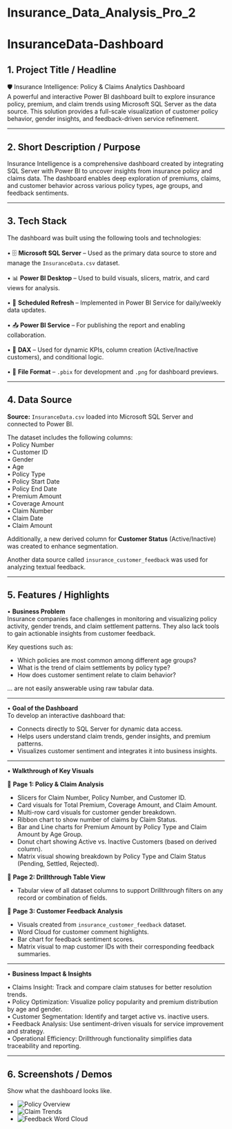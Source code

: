 # Insurance_Data_Analysis_Pro_2

# InsuranceData-Dashboard

## 1. Project Title / Headline  
🛡️ Insurance Intelligence: Policy & Claims Analytics Dashboard  
A powerful and interactive Power BI dashboard built to explore insurance policy, premium, and claim trends using Microsoft SQL Server as the data source. This solution provides a full-scale visualization of customer policy behavior, gender insights, and feedback-driven service refinement.

---

## 2. Short Description / Purpose  
Insurance Intelligence is a comprehensive dashboard created by integrating SQL Server with Power BI to uncover insights from insurance policy and claims data. The dashboard enables deep exploration of premiums, claims, and customer behavior across various policy types, age groups, and feedback sentiments.

---

## 3. Tech Stack  
The dashboard was built using the following tools and technologies:<br>  
• 🗄️ **Microsoft SQL Server** – Used as the primary data source to store and manage the `InsuranceData.csv` dataset.<br>  
• 📊 **Power BI Desktop** – Used to build visuals, slicers, matrix, and card views for analysis.<br>  
• 🔁 **Scheduled Refresh** – Implemented in Power BI Service for daily/weekly data updates.<br>  
• 📤 **Power BI Service** – For publishing the report and enabling collaboration.<br>  
• 🧠 **DAX** – Used for dynamic KPIs, column creation (Active/Inactive customers), and conditional logic.<br>  
• 📁 **File Format** – `.pbix` for development and `.png` for dashboard previews.

---

## 4. Data Source  
**Source:** `InsuranceData.csv` loaded into Microsoft SQL Server and connected to Power BI.

The dataset includes the following columns:<br>
• Policy Number<br>
• Customer ID<br>
• Gender<br>
• Age<br>
• Policy Type<br>
• Policy Start Date<br>
• Policy End Date<br>
• Premium Amount<br>
• Coverage Amount<br>
• Claim Number<br>
• Claim Date<br>
• Claim Amount<br>

Additionally, a new derived column for **Customer Status** (Active/Inactive) was created to enhance segmentation.

Another data source called `insurance_customer_feedback` was used for analyzing textual feedback.

---

## 5. Features / Highlights  

• **Business Problem**  
Insurance companies face challenges in monitoring and visualizing policy activity, gender trends, and claim settlement patterns. They also lack tools to gain actionable insights from customer feedback.

Key questions such as:  
- Which policies are most common among different age groups?  
- What is the trend of claim settlements by policy type?  
- How does customer sentiment relate to claim behavior?  

… are not easily answerable using raw tabular data.

---

• **Goal of the Dashboard**  
To develop an interactive dashboard that:  
- Connects directly to SQL Server for dynamic data access.  
- Helps users understand claim trends, gender insights, and premium patterns.  
- Visualizes customer sentiment and integrates it into business insights.

---

• **Walkthrough of Key Visuals**

📄 **Page 1: Policy & Claim Analysis**  
- Slicers for Claim Number, Policy Number, and Customer ID.  
- Card visuals for Total Premium, Coverage Amount, and Claim Amount.  
- Multi-row card visuals for customer gender breakdown.  
- Ribbon chart to show number of claims by Claim Status.  
- Bar and Line charts for Premium Amount by Policy Type and Claim Amount by Age Group.  
- Donut chart showing Active vs. Inactive Customers (based on derived column).  
- Matrix visual showing breakdown by Policy Type and Claim Status (Pending, Settled, Rejected).

📄 **Page 2: Drillthrough Table View**  
- Tabular view of all dataset columns to support Drillthrough filters on any record or combination of fields.

📄 **Page 3: Customer Feedback Analysis**  
- Visuals created from `insurance_customer_feedback` dataset.  
- Word Cloud for customer comment highlights.  
- Bar chart for feedback sentiment scores.  
- Matrix visual to map customer IDs with their corresponding feedback summaries.

---

• **Business Impact & Insights**

• Claims Insight: Track and compare claim statuses for better resolution trends.  
• Policy Optimization: Visualize policy popularity and premium distribution by age and gender.  
• Customer Segmentation: Identify and target active vs. inactive users.  
• Feedback Analysis: Use sentiment-driven visuals for service improvement and strategy.  
• Operational Efficiency: Drillthrough functionality simplifies data traceability and reporting.

---

## 6. Screenshots / Demos  
Show what the dashboard looks like.  
- ![Policy Overview](https://github.com/yourusername/repo/assets/policy_dashboard.png)  
- ![Claim Trends](https://github.com/yourusername/repo/assets/claim_visuals.png)  
- ![Feedback Word Cloud](https://github.com/yourusername/repo/assets/feedback_analysis.png)
